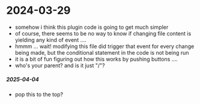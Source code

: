 # 2024-03-29

- somehow i think this plugin code is going to get much simpler
- of course, there seems to be no way to know if changing file content is yielding any kind of event ....
- hmmm ... wait! modifying this file did trigger that event for every change being made, but the conditional statement in the code is not being run
- it is a bit of fun figuring out how this works by pushing buttons ....
- who's your parent? and is it just "/"?  


##### 2025-04-04
- pop this to the top?
